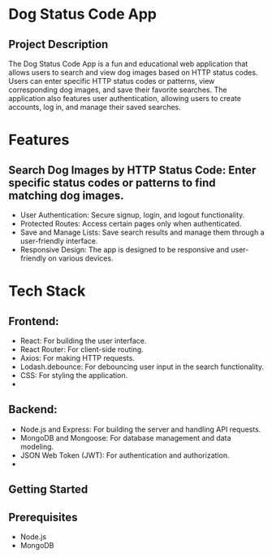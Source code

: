 # Dog Status Code App

## Project Description
The Dog Status Code App is a fun and educational web application that allows users to search and view dog images based on HTTP status codes. Users can enter specific HTTP status codes or patterns, view corresponding dog images, and save their favorite searches. The application also features user authentication, allowing users to create accounts, log in, and manage their saved searches.

# Features
## Search Dog Images by HTTP Status Code: Enter specific status codes or patterns to find matching dog images.
- User Authentication: Secure signup, login, and logout functionality.
- Protected Routes: Access certain pages only when authenticated.
- Save and Manage Lists: Save search results and manage them through a user-friendly interface.
- Responsive Design: The app is designed to be responsive and user-friendly on various devices.

# Tech Stack
## Frontend:
- React: For building the user interface.
- React Router: For client-side routing.
- Axios: For making HTTP requests.
- Lodash.debounce: For debouncing user input in the search functionality.
- CSS: For styling the application.
- 
## Backend:
- Node.js and Express: For building the server and handling API requests.
- MongoDB and Mongoose: For database management and data modeling.
- JSON Web Token (JWT): For authentication and authorization.
- 
## Getting Started
## Prerequisites
- Node.js
- MongoDB